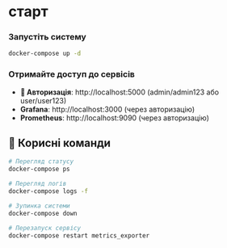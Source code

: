 #  старт


###  Запустіть систему
```bash
docker-compose up -d
```

###  Отримайте доступ до сервісів
- **🔐 Авторизація**: http://localhost:5000 (admin/admin123 або user/user123)
- **Grafana**: http://localhost:3000 (через авторизацію)
- **Prometheus**: http://localhost:9090 (через авторизацію)



## 🔧 Корисні команди

```bash
# Перегляд статусу
docker-compose ps

# Перегляд логів
docker-compose logs -f

# Зупинка системи
docker-compose down

# Перезапуск сервісу
docker-compose restart metrics_exporter
```
